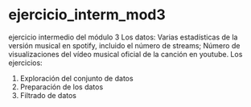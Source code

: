 # ejercicio_interm_mod3
ejercicio intermedio del módulo 3
Los datos:
Varias estadísticas de la versión musical en spotify, incluido el número de streams;
Número de visualizaciones del vídeo musical oficial de la canción en youtube.
Los ejercicios:
1. Exploración del conjunto de datos
2. Preparación de los datos
3. Filtrado de datos
